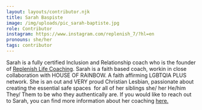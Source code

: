 ```yaml
---
layout: layouts/contributor.njk
title: Sarah Baspiste
image: /img/uploads/pic_sarah-baptiste.jpg
role: Contributor
instagram: https://www.instagram.com/replenish_7/?hl=en
pronouns: she/her
tags: contributor
---
```

Sarah is a fully certified Inclusion and Relationship coach who is the founder of [Replenish Life Coaching](https://www.theapcinternational.org/find-a-member?fbclid=IwAR0UOZuSeGof_maMDBsCdD3YqBd1VCHxLtkyds7huI3UP_StwDImt6uvk1g#!biz/id/600935d763c10a3502626be1). Sarah is a faith based coach, workin in close  collaboration with HOUSE OF RAINBOW. A faith affirming LGBTQIA PLUS network. She is an out and VERY proud Christian Lesbian, passionate about creating the essential safe spaces  for all of her siblings she/ her He/him They/ Them to be who they authentically are. If you would like to reach out to Sarah, you can find more information about her coaching [here. ](https://www.theapcinternational.org/find-a-member?fbclid=IwAR0UOZuSeGof_maMDBsCdD3YqBd1VCHxLtkyds7huI3UP_StwDImt6uvk1g#!biz/id/600935d763c10a3502626be1)